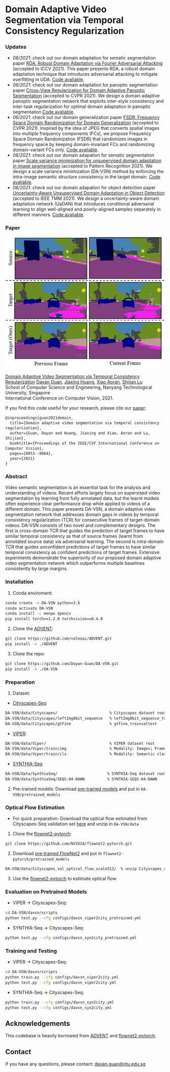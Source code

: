 # Domain Adaptive Video Segmentation via Temporal Consistency Regularization

### Updates
- *08/2021*: check out our domain adaptation for sematic segmentation paper [RDA: Robust Domain Adaptation via Fourier Adversarial Attacking](https://arxiv.org/abs/2106.02874) (accepted to ICCV 2021). This paper presents RDA, a robust domain adaptation technique that introduces adversarial attacking to mitigate overfitting in UDA. [Code avaliable](https://github.com/jxhuang0508/RDA).
- *06/2021*: check out our domain adaptation for panoptic segmentation paper [Cross-View Regularization for Domain Adaptive Panoptic Segmentation](https://arxiv.org/abs/2103.02584) (accepted to CVPR 2021). We design a domain adaptive panoptic segmentation network that exploits inter-style consistency and inter-task regularization for optimal domain adaptation in panoptic segmentation.[Code avaliable](https://github.com/jxhuang0508/FSDR).
- *06/2021*: check out our domain generalization paper [FSDR: Frequency Space Domain Randomization for Domain Generalization](https://arxiv.org/abs/2103.02370) (accepted to CVPR 2021). Inspired by the idea of JPEG that converts spatial images into multiple frequency components (FCs), we propose Frequency Space Domain Randomization (FSDR) that randomizes images in frequency space by keeping domain-invariant FCs and randomizing domain-variant FCs only. [Code avaliable](https://github.com/jxhuang0508/CVRN).
- *06/2021*: check out our domain adapation for sematic segmentation paper [Scale variance minimization for unsupervised domain adaptation in image segmentation](https://www.researchgate.net/publication/347421562_Scale_variance_minimization_for_unsupervised_domain_adaptation_in_image_segmentation)  (accepted to Pattern Recognition 2021). We design a scale variance minimization (DA-VSN) method by enforcing the intra-image semantic structure consistency in the target domain. [Code avaliable](https://github.com/Dayan-Guan/DA-VSN).
- *06/2021*: check out our domain adapation for object detection paper [Uncertainty-Aware Unsupervised Domain Adaptation in Object Detection](https://arxiv.org/abs/2103.00236) (accepted to IEEE TMM 2021). We design a uncertainty-aware domain adaptation network (UaDAN) that introduces conditional adversarial learning to align well-aligned and poorly-aligned samples separately in different manners. [Code avaliable](https://github.com/Dayan-Guan/UaDAN).

### Paper
![](./teaser.jpg)

[Domain Adaptive Video Segmentation via Temporal Consistency Regularization](https://arxiv.org/abs/2107.11004) [Dayan Guan](https://scholar.google.com/citations?user=9jp9QAsAAAAJ&hl=en), [Jiaxing Huang](https://scholar.google.com/citations?user=czirNcwAAAAJ&hl=en&oi=ao),  [Xiao Aoran](https://scholar.google.com/citations?user=yGKsEpAAAAAJ&hl=en), [Shijian Lu](https://scholar.google.com/citations?user=uYmK-A0AAAAJ&hl=en)  
 School of Computer Science and Engineering, Nanyang Technological University, Singapore  
 International Conference on Computer Vision, 2021.
 
If you find this code useful for your research, please cite our [paper](https://arxiv.org/abs/2107.11004):

```
@inproceedings{guan2021domain,
  title={Domain adaptive video segmentation via temporal consistency regularization},
  author={Guan, Dayan and Huang, Jiaxing and Xiao, Aoran and Lu, Shijian},
  booktitle={Proceedings of the IEEE/CVF International Conference on Computer Vision},
  pages={8053--8064},
  year={2021}
}
```

### Abstract
Video semantic segmentation is an essential task for the analysis and understanding of videos. Recent efforts largely focus on supervised video segmentation by learning from fully annotated data, but the learnt models often experience clear performance drop while applied to videos of a different domain. This paper presents DA-VSN, a domain adaptive video segmentation network that addresses domain gaps in videos by temporal consistency regularization (TCR) for consecutive frames of target-domain videos. DA-VSN consists of two novel and complementary designs. The first is cross-domain TCR that guides the prediction of target frames to have similar temporal consistency as that of source frames (learnt from annotated source data) via adversarial learning. The second is intra-domain TCR that guides unconfident predictions of target frames to have similar temporal consistency as confident predictions of target frames. Extensive experiments demonstrate the superiority of our proposed domain adaptive video segmentation network which outperforms multiple baselines consistently by large margins.

### Installation
1. Conda enviroment:
```bash
conda create -n DA-VSN python=3.6
conda activate DA-VSN
conda install -c menpo opencv
pip install torch==1.2.0 torchvision==0.4.0
```

2. Clone the [ADVENT](https://github.com/valeoai/ADVENT):
```bash
git clone https://github.com/valeoai/ADVENT.git
pip install -e ./ADVENT
```

3. Clone the repo:
```bash
git clone https://github.com/Dayan-Guan/DA-VSN.git
pip install -e ./DA-VSN
```

### Preparation 
1. Dataset:
* [Cityscapes-Seq](https://www.cityscapes-dataset.com/)
```bash
DA-VSN/data/Cityscapes/                       % Cityscapes dataset root
DA-VSN/data/Cityscapes/leftImg8bit_sequence   % leftImg8bit_sequence_trainvaltest
DA-VSN/data/Cityscapes/gtFine                 % gtFine_trainvaltest
```

* [VIPER](https://playing-for-benchmarks.org/download/): 
```bash
DA-VSN/data/Viper/                            % VIPER dataset root
DA-VSN/data/Viper/train/img                   % Modality: Images; Frames: *[0-9]; Sequences: 00-77; Format: jpg
DA-VSN/data/Viper/train/cls                   % Modality: Semantic class labels; Frames: *0; Sequences: 00-77; Format: png
```

* [SYNTHIA-Seq](http://synthia-dataset.cvc.uab.cat/SYNTHIA_SEQS/SYNTHIA-SEQS-04-DAWN.rar) 
```bash
DA-VSN/data/SynthiaSeq/                      % SYNTHIA-Seq dataset root
DA-VSN/data/SynthiaSeq/SEQS-04-DAWN          % SYNTHIA-SEQS-04-DAWN
```

2. Pre-trained models:
Download [pre-trained models](https://github.com/Dayan-Guan/DA-VSN/releases/tag/Latest) and put in ```DA-VSN/pretrained_models```

### Optical Flow Estimation
* For quick preparation: Download the optical flow estimated from Cityscapes-Seq validation set [here](https://github.com/Dayan-Guan/DA-VSN/releases/tag/Latest) and unzip in ```DA-VSN/data```

1. Clone the [flownet2-pytorch](https://github.com/NVIDIA/flownet2-pytorch):
```bash
git clone https://github.com/NVIDIA/flownet2-pytorch.git
```

2. Download [pre-trained FlowNet2](https://github.com/NVIDIA/flownet2-pytorch) and put in ```flownet2-pytorch/pretrained_models```

```bash
DA-VSN/data/Cityscapes_val_optical_flow_scale512/  % unzip Cityscapes_val_optical_flow_scale512.zip
```

3. Use the [flownet2-pytorch](https://github.com/NVIDIA/flownet2-pytorch) to estimate optical flow

### Evaluation on Pretrained Models
* VIPER → Cityscapes-Seq: 
```bash
cd DA-VSN/davsn/scripts
python test.py --cfg configs/davsn_viper2city_pretrained.yml
```

* SYNTHIA-Seq → Cityscapes-Seq: 
```bash
python test.py --cfg configs/davsn_syn2city_pretrained.yml
```

### Training and Testing
* VIPER → Cityscapes-Seq: 
```bash
cd DA-VSN/davsn/scripts
python train.py --cfg configs/davsn_viper2city.yml
python test.py --cfg configs/davsn_viper2city.yml
```

* SYNTHIA-Seq → Cityscapes-Seq: 
```bash
python train.py --cfg configs/davsn_syn2city.yml
python test.py --cfg configs/davsn_syn2city.yml
```

## Acknowledgements
This codebase is heavily borrowed from [ADVENT](https://github.com/valeoai/ADVENT) and [flownet2-pytorch](https://github.com/NVIDIA/flownet2-pytorch).

## Contact
If you have any questions, please contact: dayan.guan@ntu.edu.sg
